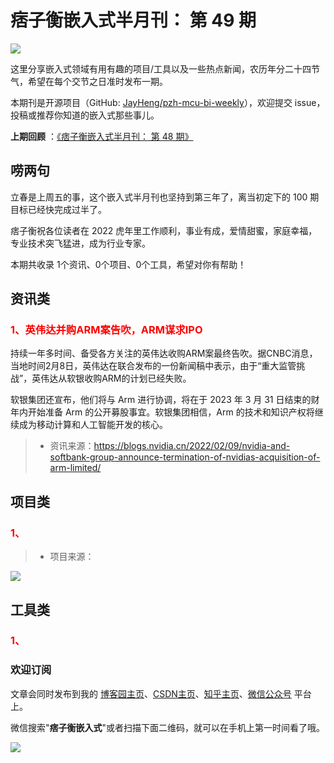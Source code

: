 # 痞子衡嵌入式半月刊： 第 49 期

![](http://henjay724.com/image/cnblogs/pzh_mcu_bi_weekly.PNG)

这里分享嵌入式领域有用有趣的项目/工具以及一些热点新闻，农历年分二十四节气，希望在每个交节之日准时发布一期。

本期刊是开源项目（GitHub: [JayHeng/pzh-mcu-bi-weekly](https://github.com/JayHeng/pzh-mcu-bi-weekly)），欢迎提交 issue，投稿或推荐你知道的嵌入式那些事儿。

**上期回顾** ：[《痞子衡嵌入式半月刊： 第 48 期》](https://www.cnblogs.com/henjay724/p/15837047.html)

## 唠两句

立春是上周五的事，这个嵌入式半月刊也坚持到第三年了，离当初定下的 100 期目标已经快完成过半了。

痞子衡祝各位读者在 2022 虎年里工作顺利，事业有成，爱情甜蜜，家庭幸福，专业技术突飞猛进，成为行业专家。

本期共收录 1个资讯、0个项目、0个工具，希望对你有帮助！

## 资讯类

### <font color="red">1、英伟达并购ARM案告吹，ARM谋求IPO</font>

持续一年多时间、备受各方关注的英伟达收购ARM案最终告吹。据CNBC消息，当地时间2月8日，英伟达在联合发布的一份新闻稿中表示，由于“重大监管挑战”，英伟达从软银收购ARM的计划已经失败。

软银集团还宣布，他们将与 Arm 进行协调，将在于 2023 年 3 月 31 日结束的财年内开始准备 Arm 的公开募股事宜。软银集团相信，Arm 的技术和知识产权将继续成为移动计算和人工智能开发的核心。

> * 资讯来源：https://blogs.nvidia.cn/2022/02/09/nvidia-and-softbank-group-announce-termination-of-nvidias-acquisition-of-arm-limited/

## 项目类

### <font color="red">1、</font>



> * 项目来源：

![](http://henjay724.com/image/biweekly20220213/.PNG)


## 工具类

### <font color="red">1、</font>





### 欢迎订阅

文章会同时发布到我的 [博客园主页](https://www.cnblogs.com/henjay724/)、[CSDN主页](https://blog.csdn.net/henjay724)、[知乎主页](https://www.zhihu.com/people/henjay724)、[微信公众号](http://weixin.sogou.com/weixin?type=1&query=痞子衡嵌入式) 平台上。

微信搜索"__痞子衡嵌入式__"或者扫描下面二维码，就可以在手机上第一时间看了哦。

![](http://henjay724.com/image/github/pzhMcu_qrcode_258x258.jpg)

